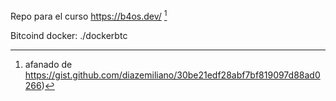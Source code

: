 Repo para el curso https://b4os.dev/ [^1]

Bitcoind docker: ./dockerbtc

[^1]: afanado de https://gist.github.com/diazemiliano/30be21edf28abf7bf819097d88ad0266)
